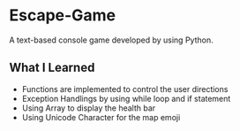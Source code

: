 <h1>Escape-Game</h1>
<p>A text-based console game developed by using Python.</p>

<h2>What I Learned</h2>
<ul>
  <li>Functions are implemented to control the user directions</li>
  <li>Exception Handlings by using while loop and if statement</li>
  <li>Using Array to display the health bar</li>
  <li>Using Unicode Character for the map emoji</li>
</ul>
